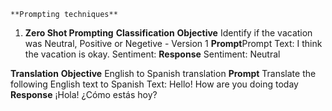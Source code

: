     **Prompting techniques**
1.	******Zero Shot Prompting******
**Classification**
**Objective**
Identify if the vacation was Neutral, Positive or Negetive - Version 1
**Prompt**Prompt
Text: I think the vacation is okay.
Sentiment:
**Response**
Sentiment: Neutral


****Translation****
**Objective**
English to Spanish translation
**Prompt**
Translate the following English text to Spanish
Text: Hello! How are you doing today
**Response**
¡Hola! ¿Cómo estás hoy?
